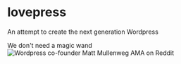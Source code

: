 lovepress
=========

An attempt to create the next generation Wordpress

We don't need a magic wand
![Wordpress co-founder Matt Mullenweg AMA on Reddit](http://s9.postimg.org/y2jp32dgv/lovepress.png)
